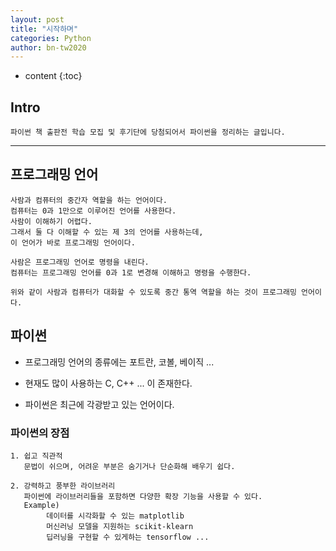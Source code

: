 ```yaml
---
layout: post
title: "시작하며"
categories: Python
author: bn-tw2020
---
```

* content
{:toc}

## Intro

```
파이썬 책 출판전 학습 모집 및 후기단에 당첨되어서 파이썬을 정리하는 글입니다.
```




---

## 프로그래밍 언어

```
사람과 컴퓨터의 중간자 역할을 하는 언어이다.
컴퓨터는 0과 1만으로 이루어진 언어를 사용한다.
사람이 이해하기 어렵다.
그래서 둘 다 이해할 수 있는 제 3의 언어를 사용하는데,
이 언어가 바로 프로그래밍 언어이다.

사람은 프로그래밍 언어로 명령을 내린다.
컴퓨터는 프로그래밍 언어를 0과 1로 변경해 이해하고 명령을 수행한다.

위와 같이 사람과 컴퓨터가 대화할 수 있도록 중간 통역 역할을 하는 것이 프로그래밍 언어이다.
```

## 파이썬

* 프로그래밍 언어의 종류에는 포트란, 코볼, 베이직 ...

* 현재도 많이 사용하는 C, C++ ... 이 존재한다.

* 파이썬은 최근에 각광받고 있는 언어이다.

### 파이썬의 장점

```
1. 쉽고 직관적
   문법이 쉬으며, 어려운 부분은 숨기거나 단순화해 배우기 쉽다.

2. 강력하고 풍부한 라이브러리
   파이썬에 라이브러리들을 포함하면 다양한 확장 기능을 사용할 수 있다.
   Example)
        데이터를 시각화할 수 있는 matplotlib
        머신러닝 모델을 지원하는 scikit-klearn
        딥러닝을 구현할 수 있게하는 tensorflow ...
```
